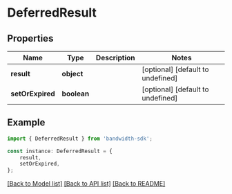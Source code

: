 # DeferredResult


## Properties

Name | Type | Description | Notes
------------ | ------------- | ------------- | -------------
**result** | **object** |  | [optional] [default to undefined]
**setOrExpired** | **boolean** |  | [optional] [default to undefined]

## Example

```typescript
import { DeferredResult } from 'bandwidth-sdk';

const instance: DeferredResult = {
    result,
    setOrExpired,
};
```

[[Back to Model list]](../README.md#documentation-for-models) [[Back to API list]](../README.md#documentation-for-api-endpoints) [[Back to README]](../README.md)
